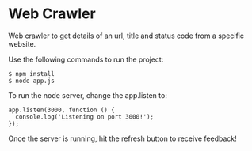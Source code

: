 # Web Crawler

Web crawler to get details of an url, title and status code from a specific website.

Use the following commands to run the project:

``` shell
$ npm install
$ node app.js
```
To run the node server, change the app.listen to: 

``` shell
app.listen(3000, function () {
  console.log('Listening on port 3000!');
});
```
Once the server is running, hit the refresh button to receive feedback!
